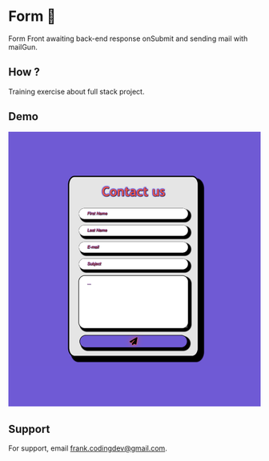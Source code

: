 # Form 📝

Form Front awaiting back-end response onSubmit and sending mail with mailGun.

## How ?

Training exercise about full stack project.

## Demo

![Form](./assets/Form.png)

## Support

For support, email frank.codingdev@gmail.com.
